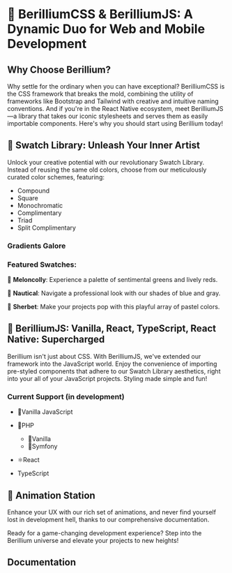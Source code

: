 
# 🎨 BerilliumCSS & BerilliumJS: A Dynamic Duo for Web and Mobile Development
## Why Choose Berillium?
Why settle for the ordinary when you can have exceptional? BerilliumCSS is the CSS framework that breaks the mold, combining the utility of frameworks like Bootstrap and Tailwind with creative and intuitive naming conventions. And if you're in the React Native ecosystem, meet BerilliumJS—a library that takes our iconic stylesheets and serves them as easily importable components. Here's why you should start using Berillium today!

## 🌈 Swatch Library: Unleash Your Inner Artist
Unlock your creative potential with our revolutionary Swatch Library. Instead of reusing the same old colors, choose from our meticulously curated color schemes, featuring:

- Compound
- Square
- Monochromatic
- Complimentary
- Triad
- Split Complimentary

### Gradients Galore
 
### Featured Swatches:
🍉 **Meloncolly**: Experience a palette of sentimental greens and lively reds.

🌊 **Nautical**: Navigate a professional look with our shades of blue and gray.

🍧 **Sherbet**: Make your projects pop with this playful array of pastel colors.

## 🚀 BerilliumJS: Vanilla, React, TypeScript, React Native: Supercharged
Berillium isn't just about CSS. With BerilliumJS, we've extended our framework into the JavaScript world. Enjoy the convenience of importing pre-styled components that adhere to our Swatch Library aesthetics, right into your all of your JavaScript projects. Styling made simple and fun!

### Current Support (in development)
- 🍦Vanilla JavaScript

- 🐘PHP

    - 🍦Vanilla
    - 🎼Symfony

- ⚛️React

- TypeScript

## 🎥 Animation Station
Enhance your UX with our rich set of animations, and never find yourself lost in development hell, thanks to our comprehensive documentation.

Ready for a game-changing development experience? Step into the Berillium universe and elevate your projects to new heights!


## Documentation
